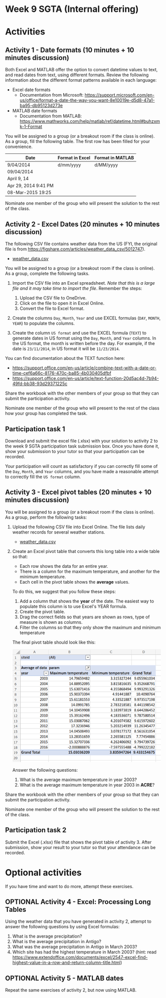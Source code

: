 # Week 9 SGTA (Internal offering)

# Activities

## Activity 1 - Date formats (10 minutes + 10 minutes discussion)

Both Excel and MATLAB offer the option to convert datetime values to text, and read dates from text, using different formats. Review the following information about the different format patterns available in each language:

* Excel date formats
  * Documentation from Microsoft: https://support.microsoft.com/en-us/office/format-a-date-the-way-you-want-8e10019e-d5d8-47a1-ba95-db95123d273e
* MATLAB date formats
  * Documentation from MATLAB: https://www.mathworks.com/help/matlab/ref/datetime.html#buhzxmk-1-Format

You will be assigned to a group (or a breakout room if the class is online). As a group, fill the following table. The first row has been filled for your convenience.

| Date | Format in Excel | Format in MATLAB |
|---|---|---|
| 9/04/2014 | d/mm/yyyy | d/MM/yyyy|
| 09/04/2014 | 
| April 9, 14 | 
| Apr 29, 2014 9:41 PM | 
| 08-Mar-2015 19:25 | 

Nominate one member of the group who will present the solution to the rest of the class.


## Activity 2 - Excel Dates (20 minutes + 10 minutes discussion)

The following CSV file contains weather data from the US (FYI, the original file is from https://figshare.com/articles/weather_data_csv/5012747).

* [weather_data.csv](weather_data.csv)

You will be assigned to a group (or a breakout room if the class is online). As a group, complete the following tasks.

1. Import the CSV file into an Excel spreadsheet. *Note that this is a large file and it may take time to import the file*. Remember the steps:

   1. Upload the CSV file to OneDrive.
   2. Click on the file to open it in Excel Online.
   3. Convert the file to Excel format.
2. Create the columns `Day`, `Month`, `Year` and use EXCEL formulas (`DAY`, `MONTH`, `YEAR`) to populate the columns.
4. Create the column `US format` and use the EXCEL formula (`TEXT`) to generate dates in US format using the `Day`, `Month`, and `Year` columns. In the US format, the month is written before the day. For example, if the date is `23/11/2014`, in US format it will be `11/23/2014`.

You can find documentation about the TEXT function here:
* https://support.office.com/en-us/article/combine-text-with-a-date-or-time-cef6a66c-8176-470c-ba85-4b030405dfbf
* https://support.office.com/en-us/article/text-function-20d5ac4d-7b94-49fd-bb38-93d29371225c

Share the workbook with the other members of your group so that they can submit the participation activity.

Nominate one member of the group who will present to the rest of the class how your group has completed the task.

## Participation task 1

Download and submit the excel file (.xlsx) with your solution to activity 2 to the week 9 SGTA participation task submission box. Once you have done it, show your submission to your tutor so that your participation can be recorded.

Your participation will count as satisfactory if you can correctly fill some of the `Day`, `Month`, and `Year` columns, and you have made a reasonable attempt to correctly fill the `US format` column.

## Activity 3 - Excel pivot tables (20 minutes + 10 minutes discussion)

You will be assigned to a group (or a breakout room if the class is online). As a group, perform the following tasks:

1. Upload the following CSV file into Excel Online. The file lists daily weather records for several weather stations.

    * [weather_data.csv](weather_data.csv)

2. Create an Excel pivot table that converts this long table into a wide table so that:

    * Each row shows the data for an entire year.
    * There is a column for the maximum temperature, and another for the minimum temperature.
    * Each cell in the pivot table shows the **average** values.

    To do this, we suggest that you follow these steps:

    1. Add a column that shows the **year** of the date. The easiest way to populate this column is to use Excel's YEAR formula.
    2. Create the pivot table.
    3. Drag the correct fields so that years are shown as rows, type of measure is shown as columns.
    4. Filter the columns so that they only show the maximum and minimum temperature

    The final pivot table should look like this:

    ![weather pivot](weather_pivot.png)

    Answer the following questions:

    1. What is the average maximum temperature in year 2003?
    2. What is the average maximum temperature in year 2003 in **ACRE**?

Share the workbook with the other members of your group so that they can submit the participation activity.

Nominate one member of the group who will present the solution to the rest of the class.


## Participation task 2

Submit the Excel (.xlsx) file that shows the pivot table of activity 3. After submission, show your result to your tutor so that your attendance can be recorded.

# Optional activities

If you have time and want to do more, attempt these exercises.

## OPTIONAL Activity 4 - Excel: Processing Long Tables

Using the weather data that you have generated in activity 2, attempt to answer the following questions by using Excel formulas:

1. What is the average precipitation?
2. What is the average precipitation in Antigo?
3. What was the average precipitation in Antigo in March 2003?
4. Which site has had the highest temperature in March 2003? (hint: read https://www.extendoffice.com/documents/excel/2547-excel-find-highest-value-in-a-row-and-return-column-title.html)

## OPTIONAL Activity 5 - MATLAB dates

Repeat the same exercises of activity 2, but now using MATLAB.

